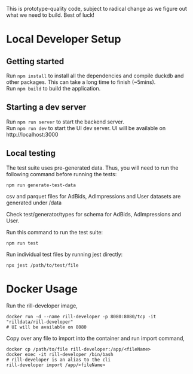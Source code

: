 This is prototype-quality code, subject to radical change as we figure out what we need to build. Best of luck!

# Local Developer Setup

## Getting started

Run `npm install` to install all the dependencies and compile duckdb and other packages. This can take a long time to finish (~5mins).<br>
Run `npm build` to build the application.

## Starting a dev server

Run `npm run server` to start the backend server.<br>
Run `npm run dev` to start the UI dev server. UI will be available on http://localhost:3000

## Local testing

The test suite uses pre-generated data. Thus, you will need to run the following command before running the tests:
```
npm run generate-test-data
```
csv and parquet files for AdBids, AdImpressions and User datasets are generated under /data

Check test/generator/types for schema for AdBids, AdImpressions and User.

Run this command to run the test suite:
```
npm run test
```

Run individual test files by running jest directly:
```
npx jest /path/to/test/file
```

# Docker Usage

Run the rill-developer image,
```
docker run -d --name rill-developer -p 8080:8080/tcp -it "rilldata/rill-developer"
# UI will be available on 8080
```

Copy over any file to import into the container and run import command,
```
docker cp /path/to/file rill-developer:/app/<fileName>
docker exec -it rill-developer /bin/bash
# rill-developer is an alias to the cli
rill-developer import /app/<fileName>
```
